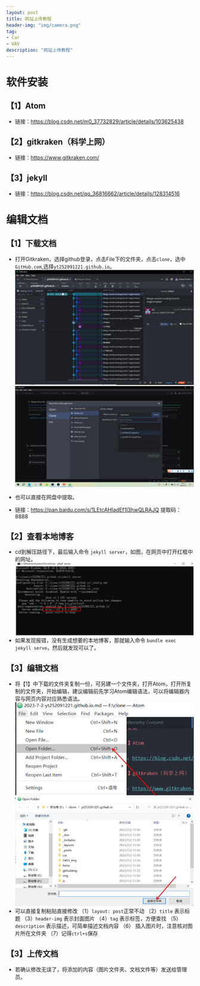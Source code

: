 ```yaml
---
layout: post
title: 网站上传教程
header-img: "img/camera.png"
tag:
- Car
- UAV
description: "网站上传教程"
---
```


# 软件安装

## 【1】Atom

- 链接：https://blog.csdn.net/m0_37732829/article/details/103625438

## 【2】gitkraken（科学上网）

- 链接：https://www.gitkraken.com/

## 【3】jekyll

- 链接：https://blog.csdn.net/qq_36816662/article/details/128314516

# 编辑文档

## 【1】下载文档

- 打开Gitkraken，选择github登录，点击File下的文件夹，点击```clone```，选中```GitHub.com```,选择```yt252091221.github.io```。
![1](/githubimg/1.png )
![1](/githubimg/4.png )

- 也可以直接在网盘中提取。
- 链接：https://pan.baidu.com/s/1LEtcAHIadEf1l3hwQLRAJQ
  提取码：8888

## 【2】查看本地博客
- cd到解压路径下，最后输入命令 ```jekyll server```，如图，在网页中打开红框中的网址。
![1](/githubimg/5.png )
- 如果发现报错，没有生成想要的本地博客，那就输入命令 ```bundle exec jekyll serve```，然后就发现可以了。

## 【3】编辑文档
- 将【1】中下载的文件夹复制一份，可另建一个文件夹，打开Atom，打开所复制的文件夹，开始编辑，建议编辑前先学习Atom编辑语法，可以将编辑器内容与网页内容对应熟悉语法。
![1](/githubimg/2.png )
![1](/githubimg/3.png )
- 可以直接复制粘贴直接修改
（1）```layout: post```正常不动
（2）```title``` 表示标题
（3）```header-img``` 表示封面图片
（4）```tag``` 表示标签，方便查找
（5）```description``` 表示描述，可简单描述文档内容
（6） 插入图片时，注意核对图片所在文件夹
（7）记得```ctrl+s```保存

## 【3】上传文档
- 若确认修改无误了，将添加的内容（图片文件夹、文档文件等）发送给管理员。
